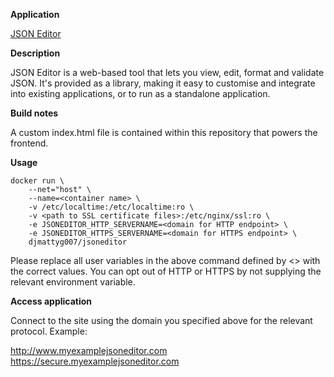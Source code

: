 **Application**

[JSON Editor](https://github.com/josdejong/jsoneditor/)

**Description**

JSON Editor is a web-based tool that lets you view, edit, format and validate JSON. It's provided as a library, making it easy to customise and integrate into existing applications, or to run as a standalone application.

**Build notes**

A custom index.html file is contained within this repository that powers the frontend.

**Usage**

```
docker run \
    --net="host" \
    --name=<container name> \
    -v /etc/localtime:/etc/localtime:ro \
    -v <path to SSL certificate files>:/etc/nginx/ssl:ro \
    -e JSONEDITOR_HTTP_SERVERNAME=<domain for HTTP endpoint> \
    -e JSONEDITOR_HTTPS_SERVERNAME=<domain for HTTPS endpoint> \
    djmattyg007/jsoneditor
```

Please replace all user variables in the above command defined by <> with the correct values.
You can opt out of HTTP or HTTPS by not supplying the relevant environment variable.

**Access application**

Connect to the site using the domain you specified above for the relevant protocol. Example:

http://www.myexamplejsoneditor.com
https://secure.myexamplejsoneditor.com
